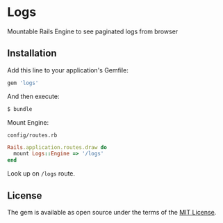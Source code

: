 # Logs
Mountable Rails Engine to see paginated logs from browser

## Installation
Add this line to your application's Gemfile:

```ruby
gem 'logs'
```

And then execute:
```bash
$ bundle
```

Mount Engine:

`config/routes.rb`
```ruby
Rails.application.routes.draw do
  mount Logs::Engine => '/logs'
end
```

Look up on `/logs` route.

## License
The gem is available as open source under the terms of the [MIT License](http://opensource.org/licenses/MIT).
